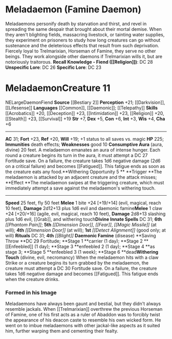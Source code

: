 ﻿---
ac: '31'
alignment: NE
all_resistance: null
burrow_speed: null
charisma: '+6'
climb_speed: null
constitution: '+6'
creature_ability:
- Consumptive Aura
- Daemonic Famine
- Withering Opportunity
- Withering Touch
creature_family: '[[DATABASE/monsterfamily/Daemon|Daemon]]'
description: 'Meladaemons personify death by starvation and thirst, and revel in spreading
  the same despair that brought about their mortal demise. When they aren''t blighting
  fields, massacring livestock, or tainting water supplies, they experiment on prisoners
  to study how long creatures can go without sustenance and the deleterious effects
  that result from such deprivation. Fiercely loyal to Trelmarixian, Horseman of Famine,
  they serve no other beings. They work alongside other daemons if Trelmarixian wills
  it, but are notoriously traitorous.<br/><br/><b><u>Recall Knowledge - Fiend</u>
  ( [[DATABASE/skill/Religion|Religion]] )</b>: DC 28<br/><b><u>Unspecific Lore</u></b>:
  DC 26<br/><b><u>Specific Lore</u></b>: DC 23<div class="viewbox">{{ viewbox(type=monster,
  id=593, name=Meladaemon (Famine Daemon)) }}</div><h1 class="title">Meladaemon<span
  style="margin-left:auto; margin-right:0">Creature 11</span></h1><span class="traitalignment">NE</span><span
  class="traitsize">Large</span><span class="trait"> [[DATABASE/trait/Daemon|Daemon]]
  </span><span class="trait"> [[DATABASE/trait/Fiend|Fiend]] </span><br/><b>Source</b>
  [[DATABASE/source/Bestiary 2|Bestiary 2]] <br/><b>Perception</b> +21; [[DATABASE/monsterability/Darkvision|darkvision]]
  , [[DATABASE/monsterability/Lifesense|lifesense (imprecise) 30 feet]] <br/><b>Languages</b>
  [[DATABASE/language/Common|Common]] , [[DATABASE/language/Daemonic|Daemonic]] ;
  [[DATABASE/monsterability/Telepathy|telepathy 100 feet]] <br/><b>Skills</b> [[DATABASE/skill/Acrobatics|Acrobatics]]
  +20, [[DATABASE/skill/Deception|Deception]] +23, [[DATABASE/skill/Intimidation|Intimidation]]
  +23, [[DATABASE/skill/Religion|Religion]] +20, [[DATABASE/skill/Stealth|Stealth]]
  +23, [[DATABASE/skill/Survival|Survival]] +19<br/><b>Str</b> +7, <b>Dex</b> +5,
  <b>Con</b> +6, <b>Int</b> +3, <b>Wis</b> +4, <b>Cha</b> +6<hr/><b>AC</b> 31; <b>Fort</b>
  +23, <b>Ref</b> +20, <b>Will</b> +19; +1 status to all saves vs. magic<br/><b>HP</b>
  225; <b>Immunities</b> [[DATABASE/trait/Death|death]] effects; <b>Weaknesses</b>
  good 10<br/><span class="hanging-indent"><b>Consumptive Aura</b> ( [[DATABASE/trait/Aura|aura]]
  , [[DATABASE/trait/Divine|divine]] ) 20 feet. A meladaemon emanates an aura of intense
  hunger. Each round a creature begins its turn in the aura, it must attempt a DC
  27 Fortitude save. On a failure, the creature takes 1d6 negative damage (2d6 on
  a critical failure) and becomes [[DATABASE/condition/Fatigued|fatigued]] . This
  fatigue ends as soon as the creature eats any food.</span><span class="hanging-indent"><b>Withering
  Opportunity  <span aria-label="Reaction" class="action" role="img" title="Reaction">[reaction]</span>
  </b> <b>Trigger </b>The meladaemon is attacked by an adjacent creature and the attack
  misses; <b>Effect </b>The meladaemon swipes at the triggering creature, which must
  immediately attempt a save against the meladaemon''s withering touch.</span><hr/><b>Speed</b>
  25 feet, fly 50 feet<br/><span class="hanging-indent"><b>Melee</b> <span aria-label="Single
  Action" class="action" role="img" title="Single Action">[one-action]</span>  bite
  +24 [+19/+14] ( [[DATABASE/trait/Evil|evil]] , [[DATABASE/trait/Magical|magical]]
  , [[DATABASE/trait/Reach|reach 10 feet]] ), <b>Damage</b> 2d12+13 plus 1d6 evil
  and daemonic famine</span><span class="hanging-indent"><b>Melee</b> <span aria-label="Single
  Action" class="action" role="img" title="Single Action">[one-action]</span>  claw
  +24 [+20/+16] ( [[DATABASE/trait/Agile|agile]] , [[DATABASE/trait/Evil|evil]] ,
  [[DATABASE/trait/Magical|magical]] , [[DATABASE/trait/Reach|reach 10 feet]] ), <b>Damage</b>
  2d8+13 slashing plus 1d6 evil, [[DATABASE/monsterability/Grab|Grab]] , and withering
  touch</span><b>Divine Innate Spells</b> DC 31; <b>6th</b> <i> [[DATABASE/spell/Phantom
  Pain|phantom pain]] </i>; <b>5th</b> <i> [[DATABASE/spell/Dimension Door|dimension
  door]] </i>, <i> [[DATABASE/spell/Fear|fear]] </i>, <i> [[DATABASE/spell/Magic Missile|magic
  missile]] </i> (at will); <b>4th</b> <i> [[DATABASE/spell/Dimension Door|dimension
  door]] </i> (at will); <b>1st</b> <i> [[DATABASE/spell/Detect Alignment|detect alignment]]
  </i> (good only; at will)<br/><b>Rituals</b> DC 31; <b>4th</b> <i> [[DATABASE/ritual/Blight|blight]]
  </i><br/><span class="hanging-indent"><b>Daemonic Famine</b> ( [[DATABASE/trait/Disease|disease]]
  ) <b>Saving Throw </b>DC 29 Fortitude; <b>Stage 1 </b>carrier (1 day); <b>Stage
  2 </b> [[DATABASE/condition/Enfeebled|enfeebled 1]] (1 day); <b>Stage 3 </b>enfeebled
  2 (1 day); <b>Stage 4 </b>as stage 3; <b>Stage 5 </b>enfeebled 3 (1 week); <b>Stage
  6 </b>dead</span><span class="hanging-indent"><b>Withering Touch</b> ( [[DATABASE/trait/Divine|divine]]
  , [[DATABASE/trait/Evil|evil]] , [[DATABASE/trait/Necromancy|necromancy]] ) When
  the meladaemon hits with a claw Strike or a creature begins its turn grabbed by
  the meladaemon, the creature must attempt a DC 30 Fortitude save. On a failure,
  the creature takes 1d6 negative damage and becomes [[DATABASE/condition/Fatigued|fatigued]]
  . This fatigue ends when the creature drinks.</span><h3 class="title"><img alt="Sidebar
  - Additional Lore" src="Images\Icons\Sidebar_2_AdditionalLore.png" style="height:18px;
  padding:2px 10px 0px 2px" title="Sidebar - Additional Lore"/> Formed in his Image</h3>Meladaemons
  have always been gaunt and bestial, but they didn''t always resemble jackals. When
  [[DATABASE/deity/Trelmarixian|Trelmarixian]] overthrew the previous Horseman of
  Famine, one of his first acts as a ruler of Abaddon was to forcibly twist the appearance
  of his deacon caste to resemble his own wicked form. He went on to imbue meladaemons
  with other jackal-like aspects as it suited him, further warping them and cementing
  their fealty.'
dexterity: '+5'
element: null
fly_speed: '50'
fortitude: '+23'
hardness: null
hp: '225'
id: '593'
immunity:
- '[[DATABASE/trait/Death|death]] effects'
intelligence: '+3'
land_speed: '25'
language:
- '[[DATABASE/language/Common|Common]]'
- '[[DATABASE/language/Daemonic|Daemonic]] ; [[DATABASE/monsterability/Telepathy|telepathy
  100 feet]]'
level: '11'
max_speed: '50'
name: Meladaemon
perception: '+21'
rarity: Common
reflex: '+20'
resistance: null
rus_type_level: null
school: null
sense:
- '[[DATABASE/monsterability/Darkvision|darkvision]]'
- '[[DATABASE/monsterability/Lifesense|lifesense (imprecise) 30 feet]]'
size: Large
skill:
- '[[DATABASE/skill/Acrobatics|Acrobatics]] +20'
- '[[DATABASE/skill/Deception|Deception]] +23'
- '[[DATABASE/skill/Intimidation|Intimidation]] +23'
- '[[DATABASE/skill/Religion|Religion]] +20'
- '[[DATABASE/skill/Stealth|Stealth]] +23'
- '[[DATABASE/skill/Survival|Survival]] +19'
source: '[[DATABASE/source/Bestiary 2|Bestiary 2]]'
speed:
- 25 feet
- fly 50 feet
spell:
- '[[DATABASE/spell/Detect Alignment|Detect Alignment]]'
- '[[DATABASE/spell/Dimension Door|Dimension Door]]'
- '[[DATABASE/spell/Fear|Fear]]'
- '[[DATABASE/spell/Magic Missile|Magic Missile]]'
- '[[DATABASE/spell/Phantom Pain|Phantom Pain]]'
strength: '+7'
strength_req: '7'
strongest_save:
- Fortitude
swim_speed: null
trait:
- '[[DATABASE/trait/Daemon|Daemon]]'
- '[[DATABASE/trait/Fiend|Fiend]]'
type: Creature
vision: Darkvision
weakest_save:
- Will
weakness:
- good 10
will: '+19'
wisdom: '+4'

---
# Meladaemon (Famine Daemon)

Meladaemons personify death by starvation and thirst, and revel in spreading the same despair that brought about their mortal demise. When they aren't blighting fields, massacring livestock, or tainting water supplies, they experiment on prisoners to study how long creatures can go without sustenance and the deleterious effects that result from such deprivation. Fiercely loyal to Trelmarixian, Horseman of Famine, they serve no other beings. They work alongside other daemons if Trelmarixian wills it, but are notoriously traitorous.
**Recall Knowledge - Fiend ([[Religion]])**: DC 28
**Unspecific Lore**: DC 26
**Specific Lore**: DC 23

# Meladaemon<span class="item-type">Creature 11</span>

<span class="trait-alignment item-trait">NE</span><span class="trait-size item-trait">Large</span><span class="item-trait">Daemon</span><span class="item-trait">Fiend</span>
**Source** [[Bestiary 2]] 
**Perception** +21; [[Darkvision]], [[Lifesense]]
**Languages** [[Common]], [[Daemonic]]; [[Telepathy]]
**Skills** [[Acrobatics]] +20, [[Deception]] +23, [[Intimidation]] +23, [[Religion]] +20, [[Stealth]] +23, [[Survival]] +19
**Str** +7, **Dex** +5, **Con** +6, **Int** +3, **Wis** +4, **Cha** +6

---
**AC** 31; **Fort** +23, **Ref** +20, **Will** +19; +1 status to all saves vs. magic
**HP** 225; **Immunities** death effects; **Weaknesses** good 10
<span class="in-box-ability">**Consumptive Aura** (aura, divine) 20 feet. A meladaemon emanates an aura of intense hunger. Each round a creature begins its turn in the aura, it must attempt a DC 27 Fortitude save. On a failure, the creature takes 1d6 negative damage (2d6 on a critical failure) and becomes [[Fatigued]]. This fatigue ends as soon as the creature eats any food.</span><span class="in-box-ability">**Withering Opportunity <span class="action-icon">5</span> ** **Trigger **The meladaemon is attacked by an adjacent creature and the attack misses; **Effect **The meladaemon swipes at the triggering creature, which must immediately attempt a save against the meladaemon's withering touch.</span>

---
**Speed** 25 feet, fly 50 feet
<span class="in-box-ability">**Melee** <span class="action-icon">1</span> bite +24 [+19/+14] (evil, magical, reach 10 feet), **Damage** 2d12+13 plus 1d6 evil and daemonic famine</span><span class="in-box-ability">**Melee** <span class="action-icon">1</span> claw +24 [+20/+16] (agile, evil, magical, reach 10 feet), **Damage** 2d8+13 slashing plus 1d6 evil, [[Grab]], and withering touch</span>**Divine Innate Spells** DC 31; **6th** _[[Phantom Pain]]_; **5th** _[[Dimension Door]]_, _[[Fear]]_, _[[Magic Missile]]_ (at will); **4th** _[[Dimension Door]]_ (at will); **1st** _[[Detect Alignment]]_ (good only; at will)
**Rituals** DC 31; **4th** _[[Blight]]_
<span class="in-box-ability">**Daemonic Famine** (disease) **Saving Throw **DC 29 Fortitude; **Stage 1 **carrier (1 day); **Stage 2 **[[Enfeebled]] (1 day); **Stage 3 **enfeebled 2 (1 day); **Stage 4 **as stage 3; **Stage 5 **enfeebled 3 (1 week); **Stage 6 **dead</span><span class="in-box-ability">**Withering Touch** (divine, evil, necromancy) When the meladaemon hits with a claw Strike or a creature begins its turn grabbed by the meladaemon, the creature must attempt a DC 30 Fortitude save. On a failure, the creature takes 1d6 negative damage and becomes [[Fatigued]]. This fatigue ends when the creature drinks.</span>

###  Formed in his Image

Meladaemons have always been gaunt and bestial, but they didn't always resemble jackals. When [[Trelmarixian]] overthrew the previous Horseman of Famine, one of his first acts as a ruler of Abaddon was to forcibly twist the appearance of his deacon caste to resemble his own wicked form. He went on to imbue meladaemons with other jackal-like aspects as it suited him, further warping them and cementing their fealty.
